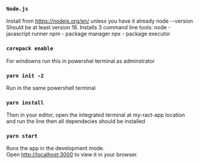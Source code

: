 ### `Node.js` 
Install from https://nodejs.org/en/ unless you have it already node --version Should be at least version 18. Installs 3 command line tools: node - javascript runner npm - package manager npx - package executor

### `corepack enable`
For windowns run this in powershel terminal as adminstrator

### `yarn init -2`
Run in the same powershell terminal

### `yarn install`
Then in your editor, open the integrated terminal at my-ract-app location and run the line then all dependecies should be installed

### `yarn start`
Runs the app in the development mode.\
Open [http://localhost:3000](http://localhost:3000) to view it in your browser.
